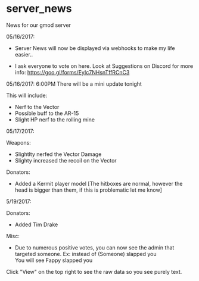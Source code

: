 # server_news
News for our gmod server

05/16/2017:
- Server News will now be displayed via webhooks to make my life easier..

- I ask everyone to vote on here. Look at Suggestions on Discord for more info: https://goo.gl/forms/EyIc7NHsnTffRCnC3

05/16/2017:
6:00PM
There will be a mini update tonight

This will include:
- Nerf to the Vector
- Possible buff to the AR-15
- Slight HP nerf to the rolling mine

05/17/2017:

Weapons:
- Slightlty nerfed the Vector Damage
- Slighty increased the recoil on the Vector

Donators:
- Added a Kermit player model [The hitboxes are normal, however the head is bigger than them, if this is problematic let me know]



5/19/2017:

Donators:
- Added Tim Drake

Misc: 

- Due to numerous positive votes, you can now see the admin that targeted someone.
Ex: instead of (Someone) slapped you  
You will see Fappy slapped you

Click "View" on the top right to see the raw data so you see purely text.
